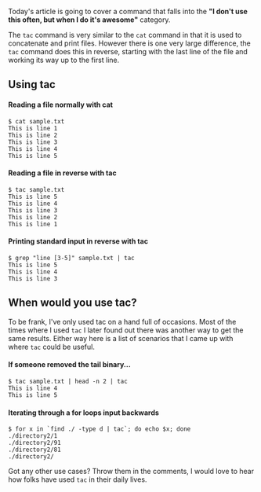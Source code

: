 
Today's article is going to cover a command that falls into the **"I don't use this often, but when I do it's awesome"** category.

The `tac` command is very similar to the `cat` command in that it is used to concatenate and print files. However there is one very large difference, the `tac` command does this in reverse, starting with the last line of the file and working its way up to the first line.

## Using tac

#### Reading a file normally with cat

    $ cat sample.txt 
    This is line 1
    This is line 2
    This is line 3
    This is line 4
    This is line 5

#### Reading a file in reverse with tac

    $ tac sample.txt 
    This is line 5
    This is line 4
    This is line 3
    This is line 2
    This is line 1

#### Printing standard input in reverse with tac

    $ grep "line [3-5]" sample.txt | tac
    This is line 5
    This is line 4
    This is line 3

## When would you use tac?

To be frank, I've only used tac on a hand full of occasions. Most of the times where I used `tac` I later found out there was another way to get the same results. Either way here is a list of scenarios that I came up with where `tac` could be useful.

#### If someone removed the tail binary...

    $ tac sample.txt | head -n 2 | tac
    This is line 4
    This is line 5

#### Iterating through a for loops input backwards

    $ for x in `find ./ -type d | tac`; do echo $x; done
    ./directory2/1
    ./directory2/91
    ./directory2/81
    ./directory2/

Got any other use cases? Throw them in the comments, I would love to hear how folks have used `tac` in their daily lives.
